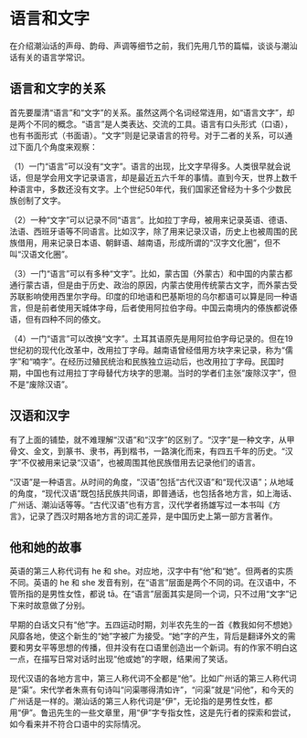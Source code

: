 # 语言和文字

在介绍潮汕话的声母、韵母、声调等细节之前，我们先用几节的篇幅，谈谈与潮汕话有关的语言学常识。

## 语言和文字的关系

首先要厘清“语言”和“文字”的关系。虽然这两个名词经常连用，如“语言文字”，却是两个不同的概念。“语言”是人类表达、交流的工具。语言有口头形式（口语），也有书面形式（书面语）。“文字”则是记录语言的符号。对于二者的关系，可以通过下面几个角度来观察：

（1）一门“语言”可以没有“文字”。语言的出现，比文字早得多。人类很早就会说话，但是学会用文字记录语言，却是最近五六千年的事情。直到今天，世界上数千种语言中，多数还没有文字。上个世纪50年代，我们国家还曾经为十多个少数民族创制了文字。

（2）一种“文字”可以记录不同“语言”。比如拉丁字母，被用来记录英语、德语、法语、西班牙语等不同语言。比如汉字，除了用来记录汉语，历史上也被周围的民族借用，用来记录日本语、朝鲜语、越南语，形成所谓的“汉字文化圈”，但不叫“汉语文化圈”。

（3）一门“语言”可以有多种“文字”。比如，蒙古国（外蒙古）和中国的内蒙古都通行蒙古语，但是由于历史、政治的原因，内蒙古使用传统蒙古文字，而外蒙古受苏联影响使用西里尔字母。印度的印地语和巴基斯坦的乌尔都语可以算是同一种语言，但是前者使用天城体字母，后者使用阿拉伯字母。中国云南境内的傣族都说傣语，但有四种不同的傣文。

（4）一门“语言”可以改换“文字”。土耳其语原先是用阿拉伯字母记录的。但在19世纪初的现代化改革中，改用拉丁字母。越南语曾经借用方块字来记录，称为“儒字”和“喃字”。在经历过殖民统治和民族独立运动后，也改用拉丁字母。民国时期，中国也有过用拉丁字母替代方块字的思潮。当时的学者们主张“废除汉字”，但不是“废除汉语”。

## 汉语和汉字

有了上面的铺垫，就不难理解“汉语”和“汉字”的区别了。“汉字”是一种文字，从甲骨文、金文，到篆书、隶书，再到楷书，一路演化而来，有四五千年的历史。“汉字”不仅被用来记录“汉语”，也被周围其他民族借用去记录他们的语言。

“汉语”是一种语言。从时间的角度，“汉语”包括“古代汉语”和“现代汉语”；从地域的角度，“现代汉语”既包括民族共同语，即普通话，也包括各地方言，如上海话、广州话、潮汕话等等。“古代汉语”也有方言，汉代学者扬雄写过一本书叫《方言》，记录了西汉时期各地方言的词汇差异，是中国历史上第一部方言著作。

## 他和她的故事

英语的第三人称代词有 he 和 she。对应地，汉字中有“他”和“她”。但两者的实质不同。英语的 he 和 she 发音有别，在“语言”层面是两个不同的词。在汉语中，不管所指的是男性女性，都说 tā。在“语言”层面其实是同一个词，只不过用“文字”记下来时故意做了分别。

早期的白话文只有“他”字。五四运动时期，刘半农先生的一首《教我如何不想她》风靡各地，使这个新生的“她”字被广为接受。“她”字的产生，背后是翻译外文的需要和男女平等思想的传播，但并没有在口语里创造出一个新词。有的作家不明白这一点，在描写日常对话时出现“他或她”的字眼，结果闹了笑话。

现代汉语的各地方言中，第三人称代词不全都是“他”。比如广州话的第三人称代词是“渠”。宋代学者朱熹有句诗叫“问渠哪得清如许”，“问渠”就是“问他”，和今天的广州话是一样的。潮汕话的第三人称代词是“伊”，无论指的是男性女性，都用“伊”。鲁迅先生的一些文章里，用“伊”字专指女性，这是先行者的探索和尝试，如今看来并不符合口语中的实际情况。
